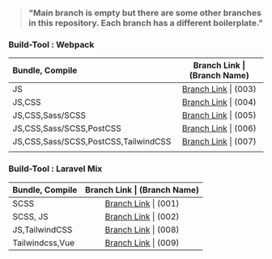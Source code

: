 
> ### "Main branch is empty but there are some other branches in this repository. Each branch has a different boilerplate."


### Build-Tool : Webpack


| Bundle, Compile                      |                 Branch Link \| (Branch Name)                 |
| :----------------------------------- | :----------------------------------------------------------: |
| JS                                   | [Branch Link](https://github.com/Rasaf-Ibrahim/Build-Tool-Boilerplates/tree/003) \| (003) |
| JS,CSS                               | [Branch Link](https://github.com/Rasaf-Ibrahim/Build-Tool-Boilerplates/tree/004) \| (004) |
| JS,CSS,Sass/SCSS                     | [Branch Link](https://github.com/Rasaf-Ibrahim/Build-Tool-Boilerplates/tree/005) \| (005) |
| JS,CSS,Sass/SCSS,PostCSS             | [Branch Link](https://github.com/Rasaf-Ibrahim/Build-Tool-Boilerplates/tree/006) \| (006) |
| JS,CSS,Sass/SCSS,PostCSS,TailwindCSS | [Branch Link](https://github.com/Rasaf-Ibrahim/Build-Tool-Boilerplates/tree/007) \| (007) |
|                                      |                                                              |



### Build-Tool : Laravel Mix

| Bundle, Compile  |                 Branch Link \| (Branch Name)                 |
| :--------------- | :----------------------------------------------------------: |
| SCSS             | [Branch Link](https://github.com/Rasaf-Ibrahim/Build-Tool-Boilerplates/tree/001) \| (001) |
| SCSS, JS         | [Branch Link](https://github.com/Rasaf-Ibrahim/Build-Tool-Boilerplates/tree/002) \| (002) |
| JS,TailwindCSS | [Branch Link](https://github.com/Rasaf-Ibrahim/Build-Tool-Boilerplates/tree/008) \| (008) |
| Tailwindcss,Vue  | [Branch Link](https://github.com/Rasaf-Ibrahim/Build-Tool-Boilerplates/tree/009) \| (009) |
